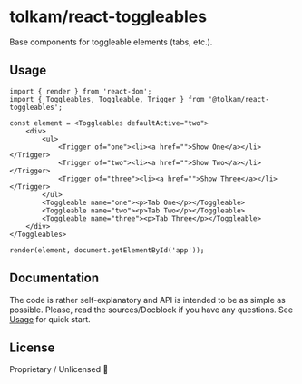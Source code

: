 # tolkam/react-toggleables

Base components for toggleable elements (tabs, etc.).

## Usage

````tsx
import { render } from 'react-dom';
import { Toggleables, Toggleable, Trigger } from '@tolkam/react-toggleables';

const element = <Toggleables defaultActive="two">
    <div>
        <ul>
            <Trigger of="one"><li><a href="">Show One</a></li></Trigger>
            <Trigger of="two"><li><a href="">Show Two</a></li></Trigger>
            <Trigger of="three"><li><a href="">Show Three</a></li></Trigger>
        </ul>
        <Toggleable name="one"><p>Tab One</p></Toggleable>
        <Toggleable name="two"><p>Tab Two</p></Toggleable>
        <Toggleable name="three"><p>Tab Three</p></Toggleable>
    </div>
</Toggleables>

render(element, document.getElementById('app'));
````

## Documentation

The code is rather self-explanatory and API is intended to be as simple as possible. Please, read the sources/Docblock if you have any questions. See [Usage](#usage) for quick start.

## License

Proprietary / Unlicensed 🤷
